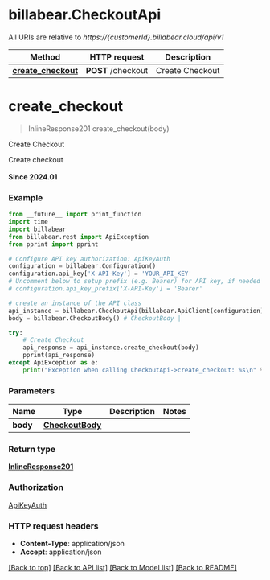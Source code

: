 # billabear.CheckoutApi

All URIs are relative to *https://{customerId}.billabear.cloud/api/v1*

Method | HTTP request | Description
------------- | ------------- | -------------
[**create_checkout**](CheckoutApi.md#create_checkout) | **POST** /checkout | Create Checkout

# **create_checkout**
> InlineResponse201 create_checkout(body)

Create Checkout

Create checkout<br><br><strong>Since 2024.01</strong>

### Example
```python
from __future__ import print_function
import time
import billabear
from billabear.rest import ApiException
from pprint import pprint

# Configure API key authorization: ApiKeyAuth
configuration = billabear.Configuration()
configuration.api_key['X-API-Key'] = 'YOUR_API_KEY'
# Uncomment below to setup prefix (e.g. Bearer) for API key, if needed
# configuration.api_key_prefix['X-API-Key'] = 'Bearer'

# create an instance of the API class
api_instance = billabear.CheckoutApi(billabear.ApiClient(configuration))
body = billabear.CheckoutBody() # CheckoutBody | 

try:
    # Create Checkout
    api_response = api_instance.create_checkout(body)
    pprint(api_response)
except ApiException as e:
    print("Exception when calling CheckoutApi->create_checkout: %s\n" % e)
```

### Parameters

Name | Type | Description  | Notes
------------- | ------------- | ------------- | -------------
 **body** | [**CheckoutBody**](CheckoutBody.md)|  | 

### Return type

[**InlineResponse201**](InlineResponse201.md)

### Authorization

[ApiKeyAuth](../README.md#ApiKeyAuth)

### HTTP request headers

 - **Content-Type**: application/json
 - **Accept**: application/json

[[Back to top]](#) [[Back to API list]](../README.md#documentation-for-api-endpoints) [[Back to Model list]](../README.md#documentation-for-models) [[Back to README]](../README.md)

